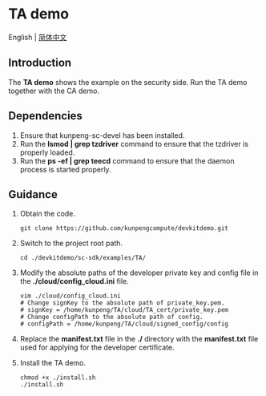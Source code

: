 # **TA demo**

English | [简体中文](README.md)

## Introduction

The **TA demo** shows the example on the security side. Run the TA demo together with the CA demo.

## Dependencies

1. Ensure that kunpeng-sc-devel has been installed.
2. Run the **lsmod | grep tzdriver** command to ensure that the tzdriver is properly loaded.
3. Run the **ps -ef | grep teecd** command to ensure that the daemon process is started properly.

## Guidance

1. Obtain the code.

   ```shell
   git clone https://github.com/kunpengcompute/devkitdemo.git
   ```

2. Switch to the project root path.

   ```shell
   cd ./devkitdemo/sc-sdk/examples/TA/
   ```

3. Modify the absolute paths of the developer private key and config file in the **./cloud/config_cloud.ini** file.

   ```shell
   vim ./cloud/config_cloud.ini
   # Change signKey to the absolute path of private_key.pem.
   # signKey = /home/kunpeng/TA/cloud/TA_cert/private_key.pem
   # Change configPath to the absolute path of config.
   # configPath = /home/kunpeng/TA/cloud/signed_config/config
   ```

4. Replace the **manifest.txt** file in the **./** directory with the **manifest.txt** file used for applying for the
   developer certificate.

5. Install the TA demo.

   ```shell
   chmod +x ./install.sh
   ./install.sh
   ```
